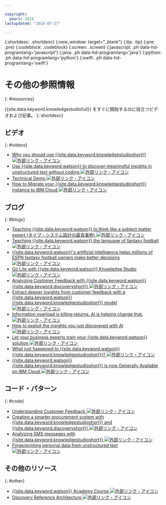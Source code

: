 ```yaml
---

copyright:
  years: 2018
lastupdated: "2018-07-27"

---
```


{:shortdesc: .shortdesc}
{:new_window: target="_blank"}
{:tip: .tip}
{:pre: .pre}
{:codeblock: .codeblock}
{:screen: .screen}
{:javascript: .ph data-hd-programlang='javascript'}
{:java: .ph data-hd-programlang='java'}
{:python: .ph data-hd-programlang='python'}
{:swift: .ph data-hd-programlang='swift'}

# その他の参照情報
{: #resources}

{{site.data.keyword.knowledgestudiofull}} をすぐに開始するのに役立つビデオおよび記事。
{: shortdesc}

## ビデオ
{: #videos}

- [Why you should use {{site.data.keyword.knowledgestudioshort}} ![外部リンク・アイコン](../../icons/launch-glyph.svg "外部リンク・アイコン")](https://youtu.be/r2xYHW0iyZM)
- [Use {{site.data.keyword.watson}} to discover meaningful insights in unstructured text without coding ![外部リンク・アイコン](../../icons/launch-glyph.svg "外部リンク・アイコン")](https://youtu.be/byqpojcfDZM)
- [Technical Demo ![外部リンク・アイコン](../../icons/launch-glyph.svg "外部リンク・アイコン")](http://ibm.biz/wks_demo)
- [How to Migrate your {{site.data.keyword.knowledgestudioshort}} instance to IBM Cloud ![外部リンク・アイコン](../../icons/launch-glyph.svg "外部リンク・アイコン")](http://ibm.biz/wks_migration_video)

## ブログ
{: #blogs}

- [Teaching {{site.data.keyword.watson}} to think like a subject matter expert (タイプ・システム設計の最良事例) ![外部リンク・アイコン](../../icons/launch-glyph.svg "外部リンク・アイコン")](https://developer.ibm.com/dwblog/2018/watson-knowledge-studio-nlp-supervised-machine-learning/)
- [Teaching {{site.data.keyword.watson}} the language of fantasy football ![外部リンク・アイコン](../../icons/launch-glyph.svg "外部リンク・アイコン")](https://developer.ibm.com/dwblog/2018/teaching-watson-language-fantasy-football/)
- [{{site.data.keyword.watson}}'s artificial intelligence helps millions of ESPN fantasy football owners make better decisions ![外部リンク・アイコン](../../icons/launch-glyph.svg "外部リンク・アイコン")](https://developer.ibm.com/dwblog/2017/espn-fantasy-football-watson-ai-playoffs/)
- [Go Lite with {{site.data.keyword.watson}} Knowledge Studio ![外部リンク・アイコン](../../icons/launch-glyph.svg "外部リンク・アイコン")](https://www.ibm.com/blogs/bluemix/2018/04/go-lite-watson-knowledge-studio/)
- [Analyzing Customer Feedback with {{site.data.keyword.watson}} {{site.data.keyword.discoveryshort}} ![外部リンク・アイコン](../../icons/launch-glyph.svg "外部リンク・アイコン")](https://developer.ibm.com/code/2018/04/02/analyzing-customer-feedback-watson-discovery/)
- [Extract deeper insights from customer feedback with a {{site.data.keyword.watson}} {{site.data.keyword.knowledgestudioshort}} model ![外部リンク・アイコン](../../icons/launch-glyph.svg "外部リンク・アイコン")](https://developer.ibm.com/code/2018/04/02/extract-deeper-insights-customer-feedback-watson-knowledge-studio-custom-model/)
- [Information overload is killing returns. AI is helping change that. ![外部リンク・アイコン](../../icons/launch-glyph.svg "外部リンク・アイコン")](https://www.ibm.com/blogs/watson/2018/02/information-overload-is-killing-returns-ai-is-helping-to-change-that/)
- [How to exploit the insights you just discovered with AI ![外部リンク・アイコン](../../icons/launch-glyph.svg "外部リンク・アイコン")](https://www.ibm.com/blogs/watson/2018/01/how-to-exploiting-the-insights-you-just-discovered-with-ai/)
- [Let your business experts train your {{site.data.keyword.watson}} solution ![外部リンク・アイコン](../../icons/launch-glyph.svg "外部リンク・アイコン")](https://www.ibm.com/blogs/watson/2017/12/let-your-business-experts-train-your-watson-solution/)
- [What just happened to {{site.data.keyword.watson}} {{site.data.keyword.knowledgestudioshort}}? ![外部リンク・アイコン](../../icons/launch-glyph.svg "外部リンク・アイコン")](https://developer.ibm.com/dwblog/2017/what-just-happened-to-watson-knowledge-studio/)
- [{{site.data.keyword.watson}} {{site.data.keyword.knowledgestudioshort}} is now Generally Available on IBM Cloud ![外部リンク・アイコン](../../icons/launch-glyph.svg "外部リンク・アイコン")](http://ibm.biz/wks_ga_blog)

## コード・パターン
{: #code}

- [Understanding Customer Feedback ![外部リンク・アイコン](../../icons/launch-glyph.svg "外部リンク・アイコン")](https://developer.ibm.com/code/patterns/get-customer-insights-from-product-reviews/)
- [Creating a smarter procurement system with {{site.data.keyword.knowledgestudioshort}} and {{site.data.keyword.discoveryshort}} ![外部リンク・アイコン](../../icons/launch-glyph.svg "外部リンク・アイコン")](https://github.com/IBM/procurement-analysis-with-wks)
- [Analyzing SMS messages with {{site.data.keyword.knowledgestudioshort}} ![外部リンク・アイコン](../../icons/launch-glyph.svg "外部リンク・アイコン")](https://developer.ibm.com/code/patterns/analyze-sms-messages-with-watson-knowledge-studio/)
- [Fingerprinting personal data from unstructured text ![外部リンク・アイコン](../../icons/launch-glyph.svg "外部リンク・アイコン")](https://developer.ibm.com/code/patterns/fingerprinting-personal-data-from-unstructured-text/)

## その他のリソース
{: #other}

- [{{site.data.keyword.watson}} Academy Course ![外部リンク・アイコン](../../icons/launch-glyph.svg "外部リンク・アイコン")](https://www.watson-academy.info/course/view.php?id=209)
- [Discovery Reference Architecture ![外部リンク・アイコン](../../icons/launch-glyph.svg "外部リンク・アイコン")](http://ibm.biz/wds_architecture)
